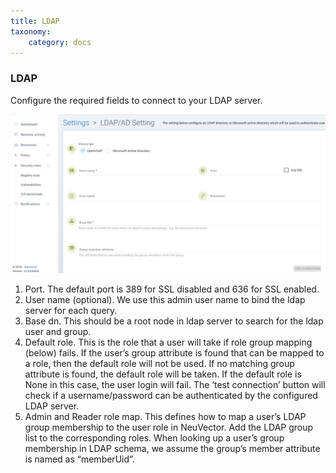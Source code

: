 ```yaml
---
title: LDAP
taxonomy:
    category: docs
---
```


### LDAP 

Configure the required fields to connect to your LDAP server.


![LDAPAD](ldap-ad.png)

1. Port. The default port is 389 for SSL disabled and 636 for SSL enabled.
2. User name (optional). We use this admin user name to bind the ldap server for each query.
3. Base dn. This should be a root node in ldap server to search for the ldap user and group.
4. Default role. This is the role that a user will take if role group mapping (below) fails. If the user’s group attribute is found that can be mapped to a role, then the default role will not be used. If no matching group attribute is found, the default role will be taken. If the default role is None in this case, the user login will fail. The ‘test connection’ button will check if a username/password can be authenticated by the configured LDAP server.
5. Admin and Reader role map. This defines how to map a user’s LDAP group membership to the user role in NeuVector. Add the LDAP group list to the corresponding roles. When looking up a user’s group membership in LDAP schema, we assume the group’s member attribute is named as “memberUid”.
